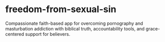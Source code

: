 # freedom-from-sexual-sin
 Compassionate faith-based app for overcoming pornography and masturbation addiction with biblical truth, accountability tools, and grace-centered support for believers.
